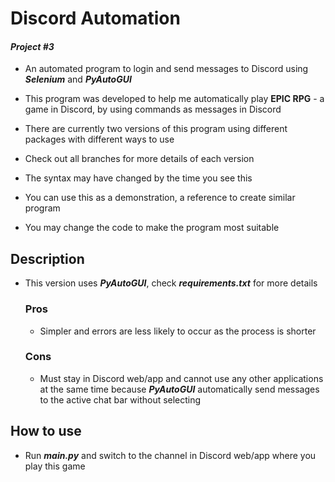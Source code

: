 # Discord Automation
#### _Project #3_
- An automated program to login and send messages to Discord using **_Selenium_** and **_PyAutoGUI_**

- This program was developed to help me automatically play **EPIC RPG** - a game in Discord, by using commands as messages in Discord

- There are currently two versions of this program using different packages with different ways to use

- Check out all branches for more details of each version

- The syntax may have changed by the time you see this

- You can use this as a demonstration, a reference to create similar program

- You may change the code to make the program most suitable

## Description
- This version uses **_PyAutoGUI_**, check **_requirements.txt_** for more details

  ### Pros
  * Simpler and errors are less likely to occur as the process is shorter

  ### Cons
  * Must stay in Discord web/app and cannot use any other applications at the same time because **_PyAutoGUI_** automatically send messages to the active chat bar without selecting

## How to use
- Run **_main.py_** and switch to the channel in Discord web/app where you play this game